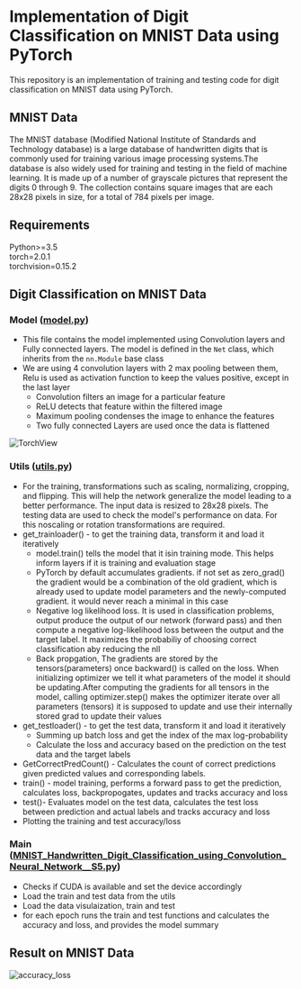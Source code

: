 # Implementation of Digit Classification on MNIST Data using PyTorch

This repository is an implementation of training and testing code for digit classification on MNIST data using PyTorch.

## MNIST Data
The MNIST database (Modified National Institute of Standards and Technology database) is a large database of handwritten digits that is commonly used for training various image processing systems.The database is also widely used for training and testing in the field of machine learning. It is made up of a number of grayscale pictures that represent the digits 0 through 9. The collection contains square images that are each 28x28 pixels in size, for a total of 784 pixels per image.

## Requirements
Python>=3.5
<br>
torch=2.0.1
</br>
torchvision=0.15.2

## Digit Classification on MNIST Data
### Model ([model.py](https://github.com/prarthanats/ERA/blob/main/S5_Assignment/model.py))
- This file contains the model implemented using Convolution layers and Fully connected layers. The model is defined in the `Net` class, which inherits from the `nn.Module` base class
- We are using 4 convolution layers with 2 max pooling between them, Relu is used as activation function to keep the values positive, except in the last layer
  - Convolution filters an image for a particular feature
  - ReLU detects that feature within the filtered image
  - Maximum pooling condenses the image to enhance the features
  - Two fully connected Layers are used once the data is flattened

![TorchView](https://github.com/prarthanats/ERA/assets/32382676/d17be825-583c-433c-a8b9-64e282b4a432)

### Utils ([utils.py](https://github.com/prarthanats/ERA/blob/main/S5_Assignment/utils.py))
- For the training, transformations such as scaling, normalizing, cropping, and flipping. This will help the network generalize the model leading to a better performance. The input data is resized to 28x28 pixels. The testing data are used to check the model's performance on data. For this noscaling or rotation transformations are required.
- get_trainloader() - to get the training data, transform it and load it iteratively
  - model.train() tells the model that it isin training mode. This helps inform layers if it is training and evaluation stage
  - PyTorch by default accumulates gradients. if not set as zero_grad() the gradient would be a combination of the old gradient, which is already used to update model parameters and the newly-computed gradient. it would never reach a minimal in this case
  - Negative log likelihood loss. It is used in classification problems, output produce the output of our network (forward pass) and then compute a negative log-likelihood loss between the output and the target label. It maximizes the probabiliy of choosing correct classification aby reducing the nll
  - Back propgation, The gradients are stored by the tensors(parameters) once backward() is called on the loss. When initializing optimizer we tell it what parameters of the model it should be updating.After computing the gradients for all tensors in the model, calling optimizer.step() makes the optimizer iterate over all parameters (tensors) it is supposed to update and use their internally stored grad to update their values
- get_testloader() - to get the test data, transform it and load it iteratively
  - Summing up batch loss and get the index of the max log-probability
  - Calculate the loss and accuracy based on the prediction on the test data and the target labels
- GetCorrectPredCount() - Calculates the count of correct predictions given predicted values and corresponding labels.
- train() - model training, performs a forward pass to get the prediction, calculates loss, backpropogates, updates and tracks accuracy and loss
- test()- Evaluates model on the test data, calculates the test loss between prediction and actual labels and tracks accuracy and loss
- Plotting the training and test accuracy/loss

### Main ([MNIST_Handwritten_Digit_Classification_using_Convolution_Neural_Network__S5.py](https://github.com/prarthanats/ERA/blob/main/S5_Assignment/MNIST_Handwritten_Digit_Classification_using_Convolution_Neural_Network__S5.ipynb))
- Checks if CUDA is available and set the device accordingly
- Load the train and test data from the utils
- Load the data visulaization, train and test
- for each epoch runs the train and test functions and calculates the accuracy and loss, and provides the model summary

## Result on MNIST Data
![accuracy_loss](https://github.com/prarthanats/ERA/assets/32382676/c8bb7800-016b-4282-b40a-cd61ba607220)
